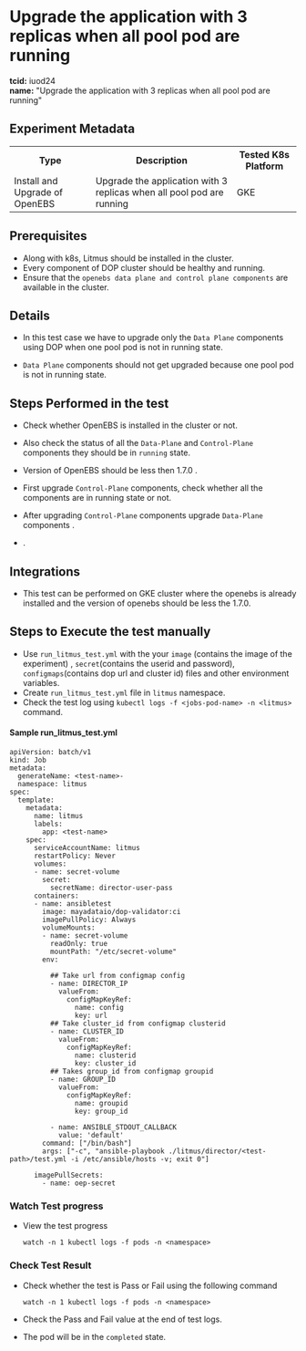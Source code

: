 # Upgrade the application with 3 replicas when all pool pod are running

<b>tcid:</b> iuod24 <br>
<b>name:</b> "Upgrade the application with 3 replicas when all pool pod are running" <br>


## Experiment Metadata

<table>
  <tr>
    <th> Type </th>
    <th> Description </th>
    <th> Tested K8s Platform </th>
  </tr>
  <tr>
    <td> Install and Upgrade of OpenEBS </td>
    <td> Upgrade the application with 3 replicas when all pool pod are running </td>
    <td> GKE </td>
  </tr>
</table>

## Prerequisites

- Along with k8s, Litmus should be installed in the cluster.
- Every component of DOP cluster should be healthy and running.
- Ensure that the `openebs data plane and control plane components` are available in the cluster.


## Details
- In this test case we have to upgrade only the `Data Plane` components using DOP when one pool pod is not in running state.


- `Data Plane` components should not get upgraded because one pool pod is not in running state.

## Steps Performed in the test

- Check whether OpenEBS is installed in the cluster or not.

- Also check the status of all the `Data-Plane` and `Control-Plane` components they should be in `running` state.

- Version of OpenEBS should be less then 1.7.0 .

- First upgrade `Control-Plane` components, check whether all the components are in running state or not.

- After upgrading `Control-Plane` components upgrade `Data-Plane` components .

- .


## Integrations

- This test can be performed on GKE cluster where the openebs is already installed and the version of openebs should be less the 1.7.0.

## Steps to Execute the test manually 

- Use `run_litmus_test.yml` with the your `image` (contains the image of the experiment) , `secret`(contains the userid and password), `configmaps`(contains dop url and cluster id) files and other environment variables.
- Create `run_litmus_test.yml` file in `litmus` namespace. 
- Check the test log using `kubectl logs -f <jobs-pod-name> -n <litmus>` command.

#### Sample run_litmus_test.yml

```
apiVersion: batch/v1
kind: Job
metadata:
  generateName: <test-name>-
  namespace: litmus
spec:
  template:
    metadata:
      name: litmus
      labels:
        app: <test-name>
    spec:
      serviceAccountName: litmus
      restartPolicy: Never
      volumes:
      - name: secret-volume
        secret:
          secretName: director-user-pass
      containers:
      - name: ansibletest
        image: mayadataio/dop-validator:ci
        imagePullPolicy: Always
        volumeMounts:
        - name: secret-volume
          readOnly: true
          mountPath: "/etc/secret-volume"
        env:
          
          ## Take url from configmap config
          - name: DIRECTOR_IP
            valueFrom:
              configMapKeyRef:
                name: config
                key: url
          ## Take cluster_id from configmap clusterid
          - name: CLUSTER_ID    
            valueFrom:
              configMapKeyRef:
                name: clusterid
                key: cluster_id
          ## Takes group_id from configmap groupid
          - name: GROUP_ID
            valueFrom:
              configMapKeyRef:
                name: groupid
                key: group_id
          
          - name: ANSIBLE_STDOUT_CALLBACK
            value: 'default'  
        command: ["/bin/bash"]
        args: ["-c", "ansible-playbook ./litmus/director/<test-path>/test.yml -i /etc/ansible/hosts -v; exit 0"]
        
      imagePullSecrets:
        - name: oep-secret 
```

### Watch Test progress

- View the test progress  

  `watch -n 1 kubectl logs -f pods -n <namespace>`

### Check Test Result

- Check whether the test is Pass or Fail using the following command

  `watch -n 1 kubectl logs -f pods -n <namespace>`

- Check the Pass and Fail value at the end of test logs.
- The pod will be in the `completed` state.